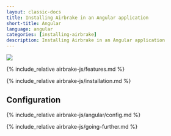 ```yaml
---
layout: classic-docs
title: Installing Airbrake in an Angular application
short-title: Angular
language: angular
categories: [installing-airbrake]
description: Installing Airbrake in an Angular application
---
```


![](https://s3.amazonaws.com/document-resources/jsbrakeman.png)

{% include_relative airbrake-js/features.md %}

{% include_relative airbrake-js/installation.md %}

## Configuration

{% include_relative airbrake-js/angular/config.md %}

{% include_relative airbrake-js/going-further.md %}

